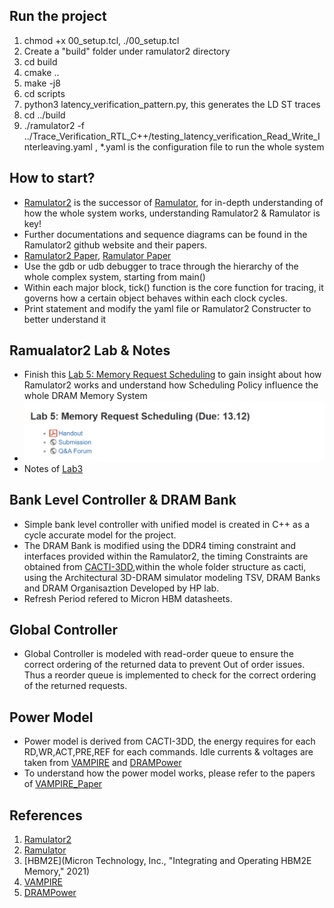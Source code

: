 ## Run the project
1. chmod +x 00_setup.tcl, ./00_setup.tcl
2. Create a "build" folder under ramulator2 directory
3. cd build
4. cmake ..
5. make -j8
6. cd scripts
7. python3 latency_verification_pattern.py, this generates the LD ST traces
8. cd ../build
9. ./ramulator2 -f ../Trace_Verification_RTL_C++/testing_latency_verification_Read_Write_Interleaving.yaml , *.yaml is the configuration file to run the whole system

## How to start? 
- [Ramulator2](https://github.com/CMU-SAFARI/ramulator2) is the successor of [Ramulator](https://github.com/CMU-SAFARI/ramulator), for in-depth understanding of how the whole system works, understanding Ramulator2 & Ramulator is key!
- Further documentations and sequence diagrams can be found in the Ramulator2 github website and their papers.
- [Ramulator2 Paper](https://arxiv.org/abs/2308.11030), [Ramulator Paper](https://users.ece.cmu.edu/~omutlu/pub/ramulator_dram_simulator-ieee-cal15.pdf)
- Use the gdb or udb debugger to trace through the hierarchy of the whole complex system, starting from main()
- Within each major block, tick() function is the core function for tracing, it governs how a certain object behaves within each clock cycles.
- Print statement and modify the yaml file or Ramulator2 Constructer to better understand it

## Ramualator2 Lab & Notes
- Finish this [Lab 5: Memory Request Scheduling](https://safari.ethz.ch/architecture/fall2024/doku.php?id=labs) to gain insight about how Ramulator2 works and understand how Scheduling Policy influence the whole DRAM Memory System
- ![alt text](image.png)
- Notes of [Lab3](https://www.notion.so/Lab3-Ramulator2-Notes-10d7a87918dd8028a0e7d706ae32cc72)

## Bank Level Controller & DRAM Bank
- Simple bank level controller with unified model is created in C++ as a cycle accurate model for the project.
- The DRAM Bank is modified using the DDR4 timing constraint and interfaces provided within the Ramulator2, the timing Constraints are obtained from [CACTI-3DD](https://ieeexplore.ieee.org/document/6176428),within the whole folder structure as cacti, using the Architectural 3D-DRAM simulator modeling TSV, DRAM Banks and DRAM Organisaztion Developed by HP lab.
- Refresh Period refered to Micron HBM datasheets.

## Global Controller
- Global Controller is modeled with read-order queue to ensure the correct ordering of the returned data to prevent Out of order issues. Thus a reorder queue is implemented to check for the correct ordering of the returned requests.

## Power Model
- Power model is derived from CACTI-3DD, the energy requires for each RD,WR,ACT,PRE,REF for each commands. Idle currents & voltages are taken from [VAMPIRE](https://github.com/CMU-SAFARI/VAMPIRE) and [DRAMPower](https://github.com/tukl-msd/DRAMPower)
- To understand how the power model works, please refer to the papers of [VAMPIRE_Paper](https://arxiv.org/abs/1807.05102)

## References
1. [Ramulator2](https://github.com/CMU-SAFARI/ramulator2)
2. [Ramulator](https://github.com/CMU-SAFARI/ramulator)
3. [HBM2E](Micron Technology, Inc., "Integrating and Operating HBM2E Memory," 2021)
4. [VAMPIRE](https://github.com/CMU-SAFARI/VAMPIRE)
5. [DRAMPower](https://github.com/tukl-msd/DRAMPower)

